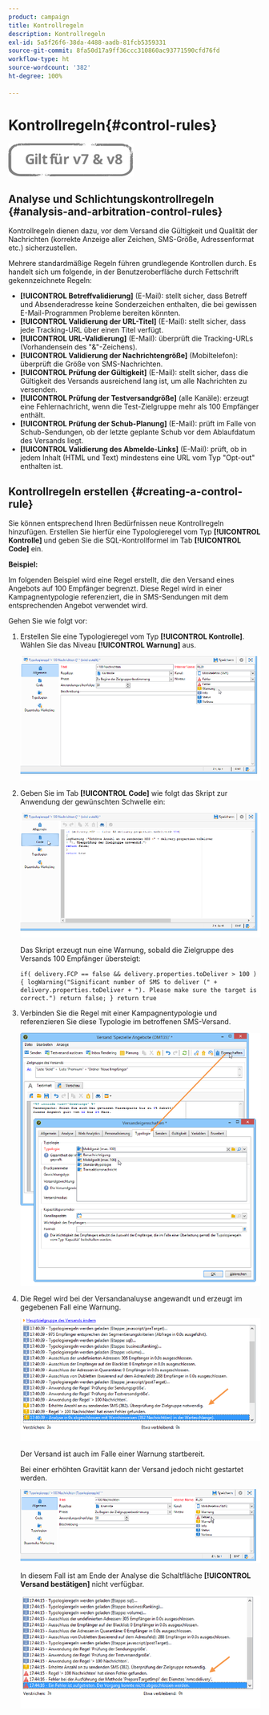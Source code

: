 ```yaml
---
product: campaign
title: Kontrollregeln
description: Kontrollregeln
exl-id: 5a5f26f6-38da-4488-aadb-81fcb5359331
source-git-commit: 8fa50d17a9ff36ccc310860ac93771590cfd76fd
workflow-type: ht
source-wordcount: '382'
ht-degree: 100%

---
```


# Kontrollregeln{#control-rules}

![](../../assets/common.svg)

## Analyse und Schlichtungskontrollregeln {#analysis-and-arbitration-control-rules}

Kontrollregeln dienen dazu, vor dem Versand die Gültigkeit und Qualität der Nachrichten (korrekte Anzeige aller Zeichen, SMS-Größe, Adressenformat etc.) sicherzustellen.

Mehrere standardmäßige Regeln führen grundlegende Kontrollen durch. Es handelt sich um folgende, in der Benutzeroberfläche durch Fettschrift gekennzeichnete Regeln:

* **[!UICONTROL Betreffvalidierung]** (E-Mail): stellt sicher, dass Betreff und Absenderadresse keine Sonderzeichen enthalten, die bei gewissen E-Mail-Programmen Probleme bereiten könnten.
* **[!UICONTROL Validierung der URL-Titel]** (E-Mail): stellt sicher, dass jede Tracking-URL über einen Titel verfügt.
* **[!UICONTROL URL-Validierung]** (E-Mail): überprüft die Tracking-URLs (Vorhandensein des &quot;&amp;&quot;-Zeichens).
* **[!UICONTROL Validierung der Nachrichtengröße]** (Mobiltelefon): überprüft die Größe von SMS-Nachrichten.
* **[!UICONTROL Prüfung der Gültigkeit]** (E-Mail): stellt sicher, dass die Gültigkeit des Versands ausreichend lang ist, um alle Nachrichten zu versenden.
* **[!UICONTROL Prüfung der Testversandgröße]** (alle Kanäle): erzeugt eine Fehlernachricht, wenn die Test-Zielgruppe mehr als 100 Empfänger enthält.
* **[!UICONTROL Prüfung der Schub-Planung]** (E-Mail): prüft im Falle von Schub-Sendungen, ob der letzte geplante Schub vor dem Ablaufdatum des Versands liegt.
* **[!UICONTROL Validierung des Abmelde-Links]** (E-Mail): prüft, ob in jedem Inhalt (HTML und Text) mindestens eine URL vom Typ &quot;Opt-out&quot; enthalten ist.

## Kontrollregeln erstellen {#creating-a-control-rule}

Sie können entsprechend Ihren Bedürfnissen neue Kontrollregeln hinzufügen. Erstellen Sie hierfür eine Typologieregel vom Typ **[!UICONTROL Kontrolle]** und geben Sie die SQL-Kontrollformel im Tab **[!UICONTROL Code]** ein.

**Beispiel:**

Im folgenden Beispiel wird eine Regel erstellt, die den Versand eines Angebots auf 100 Empfänger begrenzt. Diese Regel wird in einer Kampagnentypologie referenziert, die in SMS-Sendungen mit dem entsprechenden Angebot verwendet wird.

Gehen Sie wie folgt vor:

1. Erstellen Sie eine Typologieregel vom Typ **[!UICONTROL Kontrolle]**. Wählen Sie das Niveau **[!UICONTROL Warnung]** aus.

   ![](assets/campaign_opt_create_control_01.png)

1. Geben Sie im Tab **[!UICONTROL Code]** wie folgt das Skript zur Anwendung der gewünschten Schwelle ein:

   ![](assets/campaign_opt_create_control_02.png)

   Das Skript erzeugt nun eine Warnung, sobald die Zielgruppe des Versands 100 Empfänger übersteigt:

   ```
   if( delivery.FCP == false && delivery.properties.toDeliver > 100 ) { logWarning("Significant number of SMS to deliver (" + delivery.properties.toDeliver + "). Please make sure the target is correct.") return false; } return true
   ```

1. Verbinden Sie die Regel mit einer Kampagnentypologie und referenzieren Sie diese Typologie im betroffenen SMS-Versand.

   ![](assets/campaign_opt_create_control_03.png)

1. Die Regel wird bei der Versandanaluyse angewandt und erzeugt im gegebenen Fall eine Warnung.

   ![](assets/campaign_opt_create_control_04.png)

   Der Versand ist auch im Falle einer Warnung startbereit.

   Bei einer erhöhten Gravität kann der Versand jedoch nicht gestartet werden.

   ![](assets/campaign_opt_create_control_05.png)

   In diesem Fall ist am Ende der Analyse die Schaltfläche **[!UICONTROL Versand bestätigen]** nicht verfügbar.

   ![](assets/campaign_opt_create_control_06.png)
